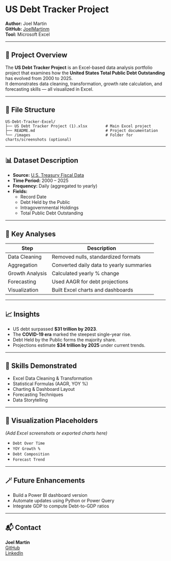 # US Debt Tracker Project

**Author:** Joel Martin  
**GitHub:** [JoelMartinm](https://github.com/JoelMartinm)  
**Tool:** Microsoft Excel  

---

## 🧩 Project Overview

The **US Debt Tracker Project** is an Excel-based data analysis portfolio project that examines how the **United States Total Public Debt Outstanding** has evolved from 2000 to 2025.  
It demonstrates data cleaning, transformation, growth rate calculation, and forecasting skills — all visualized in Excel.

---

## 📂 File Structure

```
US-Debt-Tracker-Excel/
├── US Debt Tracker Project (1).xlsx        # Main Excel project
├── README.md                               # Project documentation
└── /images                                 # Folder for charts/screenshots (optional)
```

---

## 📊 Dataset Description

- **Source:** [U.S. Treasury Fiscal Data](https://fiscaldata.treasury.gov/datasets/debt-to-the-penny/debt-to-the-penny)
- **Time Period:** 2000 – 2025
- **Frequency:** Daily (aggregated to yearly)
- **Fields:**
  - Record Date  
  - Debt Held by the Public  
  - Intragovernmental Holdings  
  - Total Public Debt Outstanding  

---

## 🧮 Key Analyses

| Step | Description |
|------|--------------|
| Data Cleaning | Removed nulls, standardized formats |
| Aggregation | Converted daily data to yearly summaries |
| Growth Analysis | Calculated yearly % change |
| Forecasting | Used AAGR for debt projections |
| Visualization | Built Excel charts and dashboards |

---

## 📈 Insights

- US debt surpassed **$31 trillion by 2023**.  
- The **COVID-19 era** marked the steepest single-year rise.  
- Debt Held by the Public forms the majority share.  
- Projections estimate **$34 trillion by 2025** under current trends.

---

## 🧠 Skills Demonstrated

- Excel Data Cleaning & Transformation  
- Statistical Formulas (AAGR, YOY %)  
- Charting & Dashboard Layout  
- Forecasting Techniques  
- Data Storytelling  

---

## 📸 Visualization Placeholders

*(Add Excel screenshots or exported charts here)*  
- `Debt Over Time`  
- `YOY Growth %`  
- `Debt Composition`  
- `Forecast Trend`

---

## 🪄 Future Enhancements

- Build a Power BI dashboard version  
- Automate updates using Python or Power Query  
- Integrate GDP to compute Debt-to-GDP ratios  

---

## 📬 Contact

**Joel Martin**  
[GitHub](https://github.com/JoelMartinm)  
[LinkedIn](https://www.linkedin.com/in/joelmartinm)

